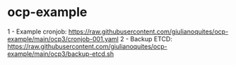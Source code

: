 # ocp-example

1 - Example cronjob: https://raw.githubusercontent.com/giulianoquites/ocp-example/main/ocp3/cronjob-001.yaml
2 - Backup ETCD: https://raw.githubusercontent.com/giulianoquites/ocp-example/main/ocp3/backup-etcd.sh
